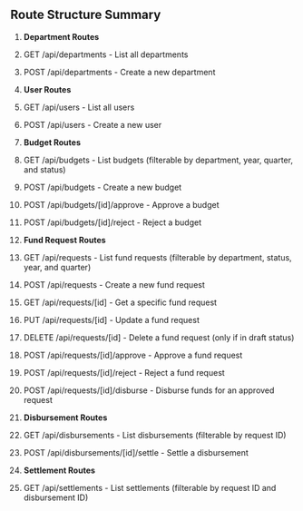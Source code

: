 ## Route Structure Summary

1. **Department Routes**

1. GET /api/departments - List all departments
2. POST /api/departments - Create a new department



2. **User Routes**

1. GET /api/users - List all users
2. POST /api/users - Create a new user



3. **Budget Routes**

1. GET /api/budgets - List budgets (filterable by department, year, quarter, and status)
2. POST /api/budgets - Create a new budget
3. POST /api/budgets/[id]/approve - Approve a budget
4. POST /api/budgets/[id]/reject - Reject a budget



4. **Fund Request Routes**

1. GET /api/requests - List fund requests (filterable by department, status, year, and quarter)
2. POST /api/requests - Create a new fund request
3. GET /api/requests/[id] - Get a specific fund request
4. PUT /api/requests/[id] - Update a fund request
5. DELETE /api/requests/[id] - Delete a fund request (only if in draft status)
6. POST /api/requests/[id]/approve - Approve a fund request
7. POST /api/requests/[id]/reject - Reject a fund request
8. POST /api/requests/[id]/disburse - Disburse funds for an approved request



5. **Disbursement Routes**

1. GET /api/disbursements - List disbursements (filterable by request ID)
2. POST /api/disbursements/[id]/settle - Settle a disbursement



6. **Settlement Routes**

1. GET /api/settlements - List settlements (filterable by request ID and disbursement ID)